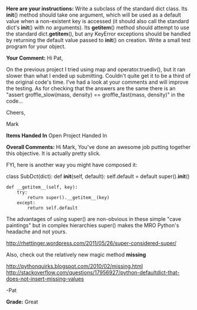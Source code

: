 ﻿**Here are your instructions:**
Write a subclass of the standard dict class. Its __init__() method should take one argument, which will be used as a default value when a non-existent key is accessed (it should also call the standard dict's __init__() with no arguments). Its __getitem__() method should attempt to use the standard dict.__getitem__(), but any KeyError exceptions should be handled by returning the default value passed to __init__() on creation. Write a small test program for your object.

**Your Comment:**
Hi Pat,

On the previous project I tried using map and operator.truediv(), but it ran slower than what
I ended up submitting.  Couldn't quite get it to be a third of the original code's time.  I've had
a look at your comments and will improve the testing.  As for checking that the answers are the same
there is an "assert groffle_slow(mass, density) == groffle_fast(mass, density)" in the code...

Cheers,

Mark

**Items Handed In**
Open Project Handed In

**Overall Comments:**
Hi Mark,
You've done an awesome job putting together this objective. It is actually pretty slick.

FYI, here is another way you might have composed it:

class SubDct(dict):
    def __init__(self, default):
        self.default = default
        super().__init__()
        
    def __getitem__(self, key):
        try:
            return super().__getitem__(key)
        except:
            return self.default

The advantages of using super() are non-obvious in these simple "cave paintings" but in complex hierarchies super() makes the MRO Python's headache and not
yours.

http://rhettinger.wordpress.com/2011/05/26/super-considered-super/

Also, check out the relatively new magic method __missing__ 

http://pythonquirks.blogspot.com/2010/02/missing.html
http://stackoverflow.com/questions/17956927/python-defaultdict-that-does-not-insert-missing-values

-Pat

**Grade:**
Great
